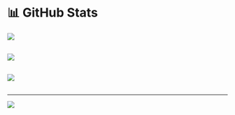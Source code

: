 # 📊 GitHub Stats

![](https://github-readme-stats.vercel.app/api?username=j-mathewxz&theme=swift&hide_border=false&include_all_commits=false&count_private=false)  
<br/>

![](https://github-readme-streak-stats.herokuapp.com/?user=j-mathewxz&theme=swift&hide_border=false)  
<br/>

![](https://github-readme-stats.vercel.app/api/top-langs/?username=j-mathewxz&theme=swift&hide_border=false&include_all_commits=false&count_private=false&layout=compact)  
<br/>

---

[![](https://visitcount.itsvg.in/api?id=j-mathewxz&icon=0&color=0)](https://visitcount.itsvg.in)
